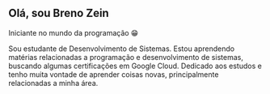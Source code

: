 ## Olá, sou Breno Zein 

Iniciante no mundo da programação 😁

 Sou estudante de Desenvolvimento de Sistemas. Estou aprendendo matérias relacionadas a programação e desenvolvimento de sistemas, buscando algumas certificações em Google Cloud. Dedicado aos estudos e tenho muita vontade de aprender coisas novas, principalmente relacionadas a minha área.
